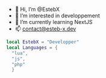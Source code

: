- 👋 Hi, I’m @EstebX
- 👀 I’m interested in developpement
- 🌱 I’m currently learning NextJS
- 📫 contact@esteb-x.dev

```lua
local EstebX = "Developper"
local Languages = {
  "lua",
  "js",
  "php"
  }
```

<!---
EstebX/EstebX is a ✨ special ✨ repository because its `README.md` (this file) appears on your GitHub profile.
You can click the Preview link to take a look at your changes.
--->
